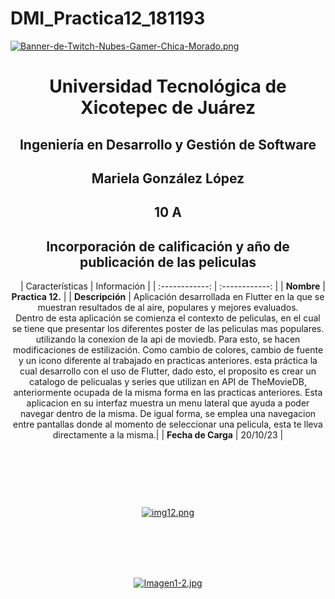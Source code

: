 # DMI_Practica12_181193

[![Banner-de-Twitch-Nubes-Gamer-Chica-Morado.png](https://i.postimg.cc/15q3LFXF/Banner-de-Twitch-Nubes-Gamer-Chica-Morado.png)](https://postimg.cc/MvzwBvyZ)

<div align="center">
  
# Universidad Tecnológica de Xicotepec de Juárez


## Ingeniería en Desarrollo y Gestión de Software
## Mariela González López
## 10 A
## Incorporación de calificación y año de publicación de las peliculas
&nbsp;
&nbsp;
|  Características |  Información |
| :------------: | :------------: |
| **Nombre**  |  **Practica 12.**  |
| **Descripción**  | Aplicación desarrollada en Flutter en la que se muestran resultados de al aire, populares y mejores evaluados. <br> Dentro de esta aplicación se comienza el contexto de peliculas, en el cual se tiene que presentar los diferentes poster de las peliculas mas populares. utilizando la conexion de la api de moviedb. Para esto, se hacen modificaciones de estilización. Como cambio de colores, cambio de fuente y un icono diferente al trabajado en practicas anteriores. esta práctica la cual desarrollo con el uso de Flutter, dado esto, el proposito es crear un catalogo de pelicualas y series que utilizan en API de TheMovieDB, anteriormente ocupada de la misma forma en las practicas anteriores. Esta aplicacion en su interfaz muestra un menu lateral que ayuda a poder navegar dentro de la misma. De igual forma, se emplea una navegacion entre pantallas donde al momento de seleccionar una pelicula, esta te lleva directamente a la misma.|
|  **Fecha de Carga** | 20/10/23  |

&nbsp;
&nbsp;

&nbsp;
&nbsp;

<br>

[![img12.png](https://i.postimg.cc/26N8DMZf/img12.png)](https://postimg.cc/Z9jhPfHf)

<br>
<br>
<br>
<br>

[![Imagen1-2.jpg](https://i.postimg.cc/x1swjyVj/Imagen1-2.jpg)](https://postimg.cc/0zwWcSNh)
